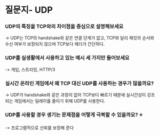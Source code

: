 # 질문지- UDP

### UDP의 특징을 TCP와의 차이점을 중심으로 설명해보세요
-> UDP는 TCP의 handshake와 같은 연결 단계가 없고, TCP와 달리 패킷의 순서와 수신 여부가 보장되지 않으며 TCP보다 헤더가 간단하다.

### UDP를 실생활에서 사용하고 있는 예시 세 가지만 들어보세요
-> 게임, 스트리밍, HTTP/3

### 실시간 온라인 게임에서 왜 TCP 대신 UDP를 사용하는 경우가 많을까요?
->  UDP가 handshake와 같은 과정이 없어 TCP보다 빠르기 때문에 실시간성이 강조되는 게임에서는 딜레이를 줄이기 위해 UDP를 사용한다.

### UDP를 사용할 경우 생기는 문제점을 어떻게 극복할 수 있을까요? ⭐ 
-> 프로그램적으로 신뢰를 보장해 준다
